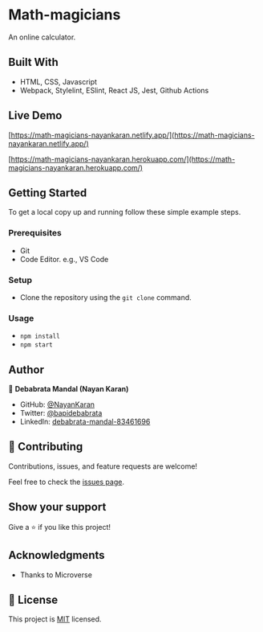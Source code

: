 # Math-magicians
An online calculator.

## Built With

- HTML, CSS, Javascript
- Webpack, Stylelint, ESlint, React JS, Jest, Github Actions

## Live Demo

[https://math-magicians-nayankaran.netlify.app/](https://math-magicians-nayankaran.netlify.app/)

[https://math-magicians-nayankaran.herokuapp.com/](https://math-magicians-nayankaran.herokuapp.com/)

## Getting Started

To get a local copy up and running follow these simple example steps.

### Prerequisites

- Git
- Code Editor. e.g., VS Code

### Setup

- Clone the repository using the `git clone` command.

### Usage

- `npm install`
- `npm start`

## Author

👤 **Debabrata Mandal (Nayan Karan)**

- GitHub: [@NayanKaran](https://github.com/NayanKaran)
- Twitter: [@bapidebabrata](https://twitter.com/bapidebabrata)
- LinkedIn: [debabrata-mandal-83461696](https://www.linkedin.com/in/debabrata-mandal-83461696/)

## 🤝 Contributing

Contributions, issues, and feature requests are welcome!

Feel free to check the [issues page](../../issues/).

## Show your support

Give a ⭐️ if you like this project!

## Acknowledgments

- Thanks to Microverse

## 📝 License

This project is [MIT](./LICENSE) licensed.
